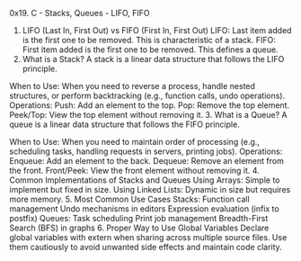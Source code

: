 0x19. C - Stacks, Queues - LIFO, FIFO

1. LIFO (Last In, First Out) vs FIFO (First In, First Out)
LIFO: Last item added is the first one to be removed. This is characteristic of a stack.
FIFO: First item added is the first one to be removed. This defines a queue.
2. What is a Stack?
A stack is a linear data structure that follows the LIFO principle.

When to Use: When you need to reverse a process, handle nested structures, or perform backtracking (e.g., function calls, undo operations).
Operations:
Push: Add an element to the top.
Pop: Remove the top element.
Peek/Top: View the top element without removing it.
3. What is a Queue?
A queue is a linear data structure that follows the FIFO principle.

When to Use: When you need to maintain order of processing (e.g., scheduling tasks, handling requests in servers, printing jobs).
Operations:
Enqueue: Add an element to the back.
Dequeue: Remove an element from the front.
Front/Peek: View the front element without removing it.
4. Common Implementations of Stacks and Queues
Using Arrays:
Simple to implement but fixed in size.
Using Linked Lists:
Dynamic in size but requires more memory.
5. Most Common Use Cases
Stacks:
Function call management
Undo mechanisms in editors
Expression evaluation (infix to postfix)
Queues:
Task scheduling
Print job management
Breadth-First Search (BFS) in graphs
6. Proper Way to Use Global Variables
Declare global variables with extern when sharing across multiple source files.
Use them cautiously to avoid unwanted side effects and maintain code clarity.

